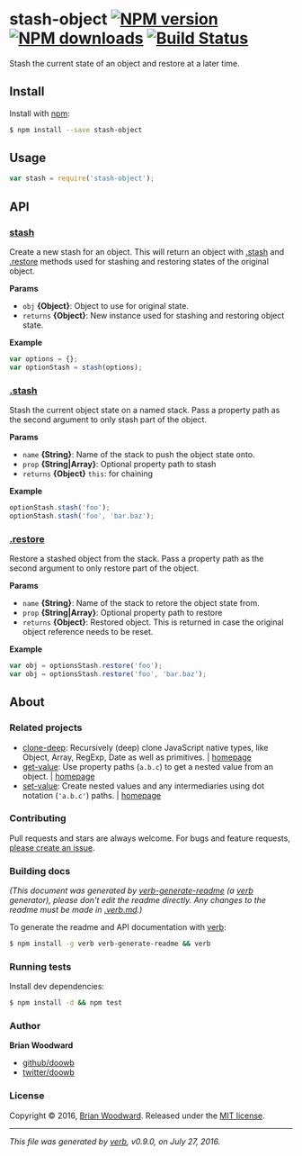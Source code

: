 # stash-object [![NPM version](https://img.shields.io/npm/v/stash-object.svg?style=flat)](https://www.npmjs.com/package/stash-object) [![NPM downloads](https://img.shields.io/npm/dm/stash-object.svg?style=flat)](https://npmjs.org/package/stash-object) [![Build Status](https://img.shields.io/travis/doowb/stash-object.svg?style=flat)](https://travis-ci.org/doowb/stash-object)

Stash the current state of an object and restore at a later time.

## Install

Install with [npm](https://www.npmjs.com/):

```sh
$ npm install --save stash-object
```

## Usage

```js
var stash = require('stash-object');
```

## API

### [stash](index.js#L22)

Create a new stash for an object. This will return an object with [.stash](#stash-1) and [.restore](#restore) methods used for stashing and restoring states of the original object.

**Params**

* `obj` **{Object}**: Object to use for original state.
* `returns` **{Object}**: New instance used for stashing and restoring object state.

**Example**

```js
var options = {};
var optionStash = stash(options);
```

### [.stash](index.js#L52)

Stash the current object state on a named stack. Pass a property path as the second argument to only stash part of the object.

**Params**

* `name` **{String}**: Name of the stack to push the object state onto.
* `prop` **{String|Array}**: Optional property path to stash
* `returns` **{Object}** `this`: for chaining

**Example**

```js
optionStash.stash('foo');
optionStash.stash('foo', 'bar.baz');
```

### [.restore](index.js#L84)

Restore a stashed object from the stack. Pass a property path as the second argument to only restore part of the object.

**Params**

* `name` **{String}**: Name of the stack to retore the object state from.
* `prop` **{String|Array}**: Optional property path to restore
* `returns` **{Object}**: Restored object. This is returned in case the original object reference needs to be reset.

**Example**

```js
var obj = optionsStash.restore('foo');
var obj = optionsStash.restore('foo', 'bar.baz');
```

## About

### Related projects

* [clone-deep](https://www.npmjs.com/package/clone-deep): Recursively (deep) clone JavaScript native types, like Object, Array, RegExp, Date as well as primitives. | [homepage](https://github.com/jonschlinkert/clone-deep "Recursively (deep) clone JavaScript native types, like Object, Array, RegExp, Date as well as primitives.")
* [get-value](https://www.npmjs.com/package/get-value): Use property paths (`a.b.c`) to get a nested value from an object. | [homepage](https://github.com/jonschlinkert/get-value "Use property paths (`a.b.c`) to get a nested value from an object.")
* [set-value](https://www.npmjs.com/package/set-value): Create nested values and any intermediaries using dot notation (`'a.b.c'`) paths. | [homepage](https://github.com/jonschlinkert/set-value "Create nested values and any intermediaries using dot notation (`'a.b.c'`) paths.")

### Contributing

Pull requests and stars are always welcome. For bugs and feature requests, [please create an issue](../../issues/new).

### Building docs

_(This document was generated by [verb-generate-readme](https://github.com/verbose/verb-generate-readme) (a [verb](https://github.com/verbose/verb) generator), please don't edit the readme directly. Any changes to the readme must be made in [.verb.md](.verb.md).)_

To generate the readme and API documentation with [verb](https://github.com/verbose/verb):

```sh
$ npm install -g verb verb-generate-readme && verb
```

### Running tests

Install dev dependencies:

```sh
$ npm install -d && npm test
```

### Author

**Brian Woodward**

* [github/doowb](https://github.com/doowb)
* [twitter/doowb](http://twitter.com/doowb)

### License

Copyright © 2016, [Brian Woodward](https://github.com/doowb).
Released under the [MIT license](https://github.com/doowb/stash-object/blob/master/LICENSE).

***

_This file was generated by [verb](https://github.com/verbose/verb), v0.9.0, on July 27, 2016._